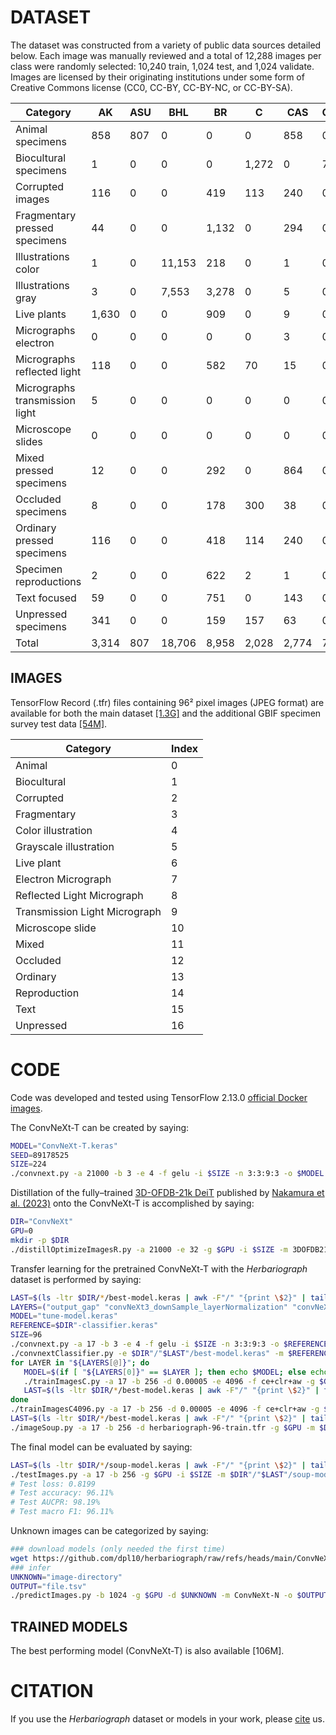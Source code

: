 # DATASET

The dataset was constructed from a variety of public data sources detailed below. Each image was manually reviewed and a total of 12,288 images per class were randomly selected: 10,240 train, 1,024 test, and 1,024 validate. Images are licensed by their originating institutions under some form of Creative Commons license (CC0, CC-BY, CC-BY-NC, or CC-BY-SA).

<!-- find raw-dataset -type f -name '*.jpg' | awk -F/ '{print $2,$3}' | sort | uniq -c | awk 'BEGIN{OFS="\t"; c=""; n=0}{if(NR==1){c=$2}; if(c==$2){n+=$1}else{print "Total",c,n; c=$2; n=$1}; print $3,$2,$1}END{print "Total",c,n}' | datamash crosstab 2,1 unique 3 | perl -pe 's*N/A*0*g; s/^\t/Category\t/' | awk -F'\t' 'BEGIN{OFS="\t"}{if(NR>1){for(k=2; k<=NF; k++){totals[k]+=$k}}; print $0}END{printf "Total\t"; for(k=2; k<2+length(totals); k++){printf "%s\t", totals[k]}; printf "\n"}' | awk -F'\t' 'BEGIN{OFS="\t"}{print $1,$2,$3,$4,$5,$6,$7,$8,$9,$10,$11,$12,$13,$14,$15,$16,$17,$18,$19,$20,$21,$22,$23,$24,$25,$26,$27,$28,$29,$30,$31,$32,$33,$34,$35,$36,$37,$39,$40,$41,$42,$43,$44,$45,$38}' | awk -F'\t' '{if(NR==1){print $0}else{printf $1"\t"; for(k=2; k<=NF; k++){printf("%\047d\t",$k)}; printf "\n"}}' | perl -pe 's/-/ /g; s/^([a-z])/\U$1/' | csv2md -d $'\t' -->

| Category                       | AK    | ASU | BHL    | BR    | C     | CAS   | CHNDM | COLO | E     | F      | FMNH | GH    | K     | KY  | L      | LY    | MA  | MCZ | MICH  | MO    | MPU   | MZH | Met   | NCU   | NHMD | NHMO | NMR | NY     | O     | P      | RSA   | SDNHM | TEX | TRH   | TTU | TU  | Tw     | UA  | UHIM | UMMZ | US     | YPM | YU    | Total   |
| ------------------------------ | ----- | --- | ------ | ----- | ----- | ----- | ----- | ---- | ----- | ------ | ---- | ----- | ----- | --- | ------ | ----- | --- | --- | ----- | ----- | ----- | --- | ----- | ----- | ---- | ---- | --- | ------ | ----- | ------ | ----- | ----- | --- | ----- | --- | --- | ------ | --- | ---- | ---- | ------ | --- | ----- | ------- |
| Animal specimens               | 858   | 807 | 0      | 0     | 0     | 858   | 0     | 0    | 0     | 0      | 857  | 0     | 0     | 857 | 0      | 0     | 0   | 848 | 0     | 0     | 0     | 857 | 0     | 0     | 417  | 857  | 857 | 0      | 0     | 0      | 0     | 505   | 0   | 0     | 388 | 857 | 0      | 857 | 91   | 676  | 0      | 840 | 1     | 12,288  |
| Biocultural specimens          | 1     | 0   | 0      | 0     | 1,272 | 0     | 714   | 0    | 0     | 3,026  | 0    | 0     | 1,925 | 0   | 47     | 1     | 0   | 0   | 0     | 141   | 0     | 0   | 5,157 | 0     | 0    | 0    | 0   | 3      | 0     | 0      | 0     | 0     | 1   | 0     | 0   | 0   | 0      | 0   | 0    | 0    | 0      | 0   | 0     | 12,288  |
| Corrupted images               | 116   | 0   | 0      | 419   | 113   | 240   | 0     | 104  | 387   | 943    | 0    | 362   | 0     | 0   | 310    | 702   | 70  | 0   | 593   | 151   | 215   | 0   | 0     | 246   | 0    | 0    | 0   | 2,992  | 498   | 1,633  | 483   | 0     | 55  | 138   | 0   | 0   | 0      | 0   | 0    | 0    | 1,071  | 0   | 447   | 12,288  |
| Fragmentary pressed specimens  | 44    | 0   | 0      | 1,132 | 0     | 294   | 0     | 50   | 209   | 1,632  | 0    | 242   | 0     | 0   | 1,418  | 1,268 | 57  | 0   | 81    | 11    | 152   | 0   | 0     | 299   | 0    | 0    | 0   | 1,502  | 99    | 1,909  | 222   | 0     | 84  | 156   | 0   | 0   | 0      | 0   | 0    | 0    | 1,398  | 0   | 29    | 12,288  |
| Illustrations color            | 1     | 0   | 11,153 | 218   | 0     | 1     | 0     | 1    | 16    | 48     | 0    | 1     | 28    | 0   | 3      | 6     | 0   | 0   | 0     | 39    | 10    | 0   | 0     | 0     | 0    | 0    | 0   | 711    | 0     | 41     | 10    | 0     | 0   | 0     | 0   | 0   | 0      | 0   | 0    | 0    | 1      | 0   | 0     | 12,288  |
| Illustrations gray             | 3     | 0   | 7,553  | 3,278 | 0     | 5     | 0     | 1    | 177   | 299    | 0    | 4     | 0     | 0   | 67     | 4     | 41  | 0   | 1     | 26    | 91    | 0   | 0     | 0     | 0    | 0    | 0   | 57     | 2     | 599    | 71    | 0     | 3   | 0     | 0   | 0   | 0      | 0   | 0    | 0    | 4      | 0   | 2     | 12,288  |
| Live plants                    | 1,630 | 0   | 0      | 909   | 0     | 9     | 0     | 13   | 1,638 | 530    | 0    | 3     | 3     | 0   | 10     | 41    | 11  | 0   | 7     | 1,631 | 7     | 0   | 0     | 257   | 0    | 0    | 0   | 1,630  | 10    | 1,630  | 53    | 0     | 120 | 507   | 0   | 0   | 0      | 0   | 0    | 0    | 1,631  | 0   | 8     | 12,288  |
| Micrographs electron           | 0     | 0   | 0      | 0     | 0     | 3     | 0     | 0    | 6     | 0      | 0    | 0     | 0     | 0   | 0      | 0     | 1   | 0   | 0     | 1     | 1     | 0   | 0     | 0     | 0    | 0    | 0   | 3,864  | 0     | 48     | 0     | 0     | 1   | 0     | 0   | 0   | 2,301  | 0   | 0    | 0    | 6,061  | 0   | 1     | 12,288  |
| Micrographs reflected light    | 118   | 0   | 0      | 582   | 70    | 15    | 0     | 72   | 178   | 2,078  | 0    | 315   | 0     | 0   | 20     | 566   | 13  | 0   | 642   | 98    | 253   | 0   | 0     | 25    | 0    | 0    | 0   | 2,371  | 768   | 2,914  | 4     | 0     | 0   | 148   | 0   | 0   | 71     | 0   | 0    | 0    | 121    | 0   | 846   | 12,288  |
| Micrographs transmission light | 5     | 0   | 0      | 0     | 0     | 0     | 0     | 0    | 1     | 0      | 0    | 0     | 4,577 | 0   | 0      | 0     | 0   | 0   | 0     | 0     | 0     | 0   | 0     | 0     | 0    | 0    | 0   | 2      | 0     | 69     | 0     | 0     | 0   | 0     | 0   | 0   | 7,609  | 0   | 0    | 0    | 25     | 0   | 0     | 12,288  |
| Microscope slides              | 0     | 0   | 0      | 0     | 0     | 0     | 0     | 0    | 0     | 0      | 0    | 0     | 1,354 | 0   | 10,934 | 0     | 0   | 0   | 0     | 0     | 0     | 0   | 0     | 0     | 0    | 0    | 0   | 0      | 0     | 0      | 0     | 0     | 0   | 0     | 0   | 0   | 0      | 0   | 0    | 0    | 0      | 0   | 0     | 12,288  |
| Mixed pressed specimens        | 12    | 0   | 0      | 292   | 0     | 864   | 0     | 40   | 1,259 | 300    | 0    | 1,235 | 0     | 0   | 154    | 803   | 16  | 0   | 158   | 3     | 88    | 0   | 0     | 39    | 0    | 0    | 0   | 2,177  | 553   | 1,444  | 575   | 0     | 14  | 30    | 0   | 0   | 0      | 0   | 0    | 0    | 1,156  | 0   | 1,076 | 12,288  |
| Occluded specimens             | 8     | 0   | 0      | 178   | 300   | 38    | 0     | 34   | 143   | 275    | 0    | 114   | 0     | 0   | 983    | 1,874 | 21  | 0   | 1,676 | 1     | 28    | 0   | 0     | 612   | 0    | 0    | 0   | 2,384  | 545   | 1,783  | 171   | 0     | 13  | 401   | 0   | 0   | 0      | 0   | 0    | 0    | 630    | 0   | 76    | 12,288  |
| Ordinary pressed specimens     | 116   | 0   | 0      | 418   | 114   | 240   | 0     | 104  | 387   | 943    | 0    | 362   | 0     | 0   | 310    | 702   | 70  | 0   | 593   | 151   | 215   | 0   | 0     | 246   | 0    | 0    | 0   | 2,992  | 498   | 1,625  | 483   | 0     | 55  | 138   | 0   | 0   | 0      | 0   | 0    | 0    | 1,079  | 0   | 447   | 12,288  |
| Specimen reproductions         | 2     | 0   | 0      | 622   | 2     | 1     | 0     | 10   | 651   | 9,824  | 0    | 8     | 0     | 0   | 87     | 34    | 4   | 0   | 213   | 4     | 23    | 0   | 0     | 4     | 0    | 0    | 0   | 116    | 3     | 50     | 454   | 0     | 167 | 2     | 0   | 0   | 0      | 0   | 0    | 0    | 6      | 0   | 1     | 12,288  |
| Text focused                   | 59    | 0   | 0      | 751   | 0     | 143   | 0     | 223  | 208   | 19     | 0    | 13    | 2     | 0   | 69     | 67    | 276 | 0   | 198   | 536   | 629   | 0   | 0     | 443   | 0    | 0    | 0   | 2,201  | 457   | 1,388  | 94    | 0     | 26  | 41    | 0   | 0   | 1,372  | 0   | 0    | 0    | 2,993  | 0   | 80    | 12,288  |
| Unpressed specimens            | 341   | 0   | 0      | 159   | 157   | 63    | 0     | 118  | 27    | 1,733  | 0    | 15    | 763   | 0   | 203    | 4     | 1   | 0   | 99    | 67    | 9     | 0   | 0     | 29    | 0    | 0    | 0   | 4,838  | 1     | 102    | 1,409 | 0     | 203 | 26    | 0   | 0   | 1,810  | 0   | 0    | 0    | 103    | 0   | 8     | 12,288  |
| Total                          | 3,314 | 807 | 18,706 | 8,958 | 2,028 | 2,774 | 714   | 770  | 5,287 | 21,650 | 857  | 2,674 | 8,652 | 857 | 14,615 | 6,072 | 581 | 848 | 4,261 | 2,860 | 1,721 | 857 | 5,157 | 2,200 | 417  | 857  | 857 | 27,840 | 3,434 | 15,235 | 4,029 | 505   | 742 | 1,587 | 388 | 857 | 13,163 | 857 | 91   | 676  | 16,279 | 840 | 3,022 | 208,896 |



## IMAGES

TensorFlow Record (.tfr) files containing 96² pixel images (JPEG format) are available for both the main dataset [[1.3G]](https://drive.google.com/file/d/1b9NwrnImA5aS4-b479xrdnb4UBFnFp4k/view?usp=sharing) and the additional GBIF specimen survey test data [[54M]](https://drive.google.com/file/d/1iTE2ubn9N5Fw5ZHRYVjIV7BYZaNzDevf/view?usp=sharing).

<!--  csv2md category-index.csv  -->

| Category                      | Index |
| ----------------------------- | ----- |
| Animal                        | 0     |
| Biocultural                   | 1     |
| Corrupted                     | 2     |
| Fragmentary                   | 3     |
| Color illustration            | 4     |
| Grayscale illustration        | 5     |
| Live plant                    | 6     |
| Electron Micrograph           | 7     |
| Reflected Light Micrograph    | 8     |
| Transmission Light Micrograph | 9     |
| Microscope slide              | 10    |
| Mixed                         | 11    |
| Occluded                      | 12    |
| Ordinary                      | 13    |
| Reproduction                  | 14    |
| Text                          | 15    |
| Unpressed                     | 16    |




# CODE

Code was developed and tested using TensorFlow 2.13.0 [official Docker images](https://hub.docker.com/r/tensorflow/tensorflow/tags).

The ConvNeXt-T can be created by saying: 
```bash 
MODEL="ConvNeXt-T.keras"
SEED=89178525
SIZE=224
./convnext.py -a 21000 -b 3 -e 4 -f gelu -i $SIZE -n 3:3:9:3 -o $MODEL -r $SEED -x 96 ### 43,762,344 parameters
```

Distillation of the fully–trained [3D-OFDB-21k DeiT](https://github.com/ryoo-nakamura/OFDB/) published by [Nakamura et al. (2023)](https://arxiv.org/abs/2307.14710) onto the ConvNeXt-T is accomplished by saying:
<!-- {"GaussianNoise": 0.0, "GaussianNoiseSDmax": 0.1, "invert": 0.0, "leftRight": 0.0, "rotateOne": 0.0, "rotateThree": 0.0, "rotateTwo": 0.0, "shearX": 0.0, "shearXproportion": 0.1, "shearY": 0.0, "shearYproportion": 0.1, "solarizeAdd": 0.0, "solarizeAddition": 0.1, "solarizeAddThreshold": 0.1, "translateX": 0.0, "translateXproportion": 0.1, "translateY": 0.0, "translateYproportion": 0.1, "upDown": 0.0, "mixup": 0.0, "resizeRatioHigh": 0.75, "resizeRatioLow": 1.33, "resizeScaleHigh": 0.08, "resizeScaleLow": 1.0, "batch": 5, "clrStep": 4, "learningRate": 0.005, "distillTemperature": 12.5, "weightDecay": 1e-05} -->
```bash
DIR="ConvNeXt"
GPU=0
mkdir -p $DIR
./distillOptimizeImagesR.py -a 21000 -e 32 -g $GPU -i $SIZE -m 3DOFDB21kViTB16-224-TF -o $DIR -r $SEED -S $SIZE -s $MODEL -t 3D-OFDB-21k-224-train-microcosm.tfr -v 3D-OFDB-21k-224-test.tfr -l manual/
```

Transfer learning for the pretrained ConvNeXt-T with the *Herbariograph* dataset is performed by saying:
```bash
LAST=$(ls -ltr $DIR/*/best-model.keras | awk -F"/" "{print \$2}" | tail -1)
LAYERS=("output_gap" "convNeXt3_downSample_layerNormalization" "convNeXt2_downSample_layerNormalization" "convNeXt1_downSample_layerNormalization")
MODEL="tune-model.keras"
REFERENCE=$DIR"-classifier.keras"
SIZE=96
./convnext.py -a 17 -b 3 -e 4 -f gelu -i $SIZE -n 3:3:9:3 -o $REFERENCE -r $SEED -x 96 ### 27,626,417 parameters
./convnextClassifier.py -e $DIR"/"$LAST"/best-model.keras" -m $REFERENCE -o $DIR"/"$LAST"/"$MODEL
for LAYER in "${LAYERS[@]}"; do
   MODEL=$(if [ "${LAYERS[0]}" == $LAYER ]; then echo $MODEL; else echo "best-model.keras"; fi)
   ./trainImagesC.py -a 17 -b 256 -d 0.00005 -e 4096 -f ce+clr+aw -g $GPU -i $SIZE -l 0.00005 -m $DIR"/"$LAST"/"$MODEL -o $DIR -r $SEED -s $LAYER -t herbariograph-96-train.tfr -v herbariograph-96-validation.tfr
   LAST=$(ls -ltr $DIR/*/best-model.keras | awk -F"/" "{print \$2}" | tail -1)
done
./trainImagesC4096.py -a 17 -b 256 -d 0.00005 -e 4096 -f ce+clr+aw -g $GPU -i $SIZE -l 0.00005 -m $DIR"/"$LAST"/"$MODEL -o $DIR -Q -r $SEED -s rescale -t herbariograph-96-train.tfr -v herbariograph-96-validation.tfr
LAST=$(ls -ltr $DIR/*/best-model.keras | awk -F"/" "{print \$2}" | tail -1 | perl -pe "s/-best/-intermediate/")
./imageSoup.py -a 17 -b 256 -d herbariograph-96-train.tfr -g $GPU -m $DIR"/"$LAST -o $DIR -T 60 -v herbariograph-96-validation.tfr
```

The final model can be evaluated by saying:
```bash
LAST=$(ls -ltr $DIR/*/soup-model.keras | awk -F"/" "{print \$2}" | tail -1)
./testImages.py -a 17 -b 256 -g $GPU -i $SIZE -m $DIR"/"$LAST"/soup-model.keras" -t herbariograph-96-test.tfr
# Test loss: 0.8199
# Test accuracy: 96.11%
# Test AUCPR: 98.19%
# Test macro F1: 96.11%
```

Unknown images can be categorized by saying:
```bash
### download models (only needed the first time)
wget https://github.com/dpl10/herbariograph/raw/refs/heads/main/ConvNeXt-distilled.keras 
### infer
UNKNOWN="image-directory"
OUTPUT="file.tsv"
./predictImages.py -b 1024 -g $GPU -d $UNKNOWN -m ConvNeXt-N -o $OUTPUT -p 4
```


## TRAINED MODELS

The best performing model (ConvNeXt-T) is also available [106M].

# CITATION

If you use the *Herbariograph* dataset or models in your work, please [cite](10.1111/nph.70447) us.

